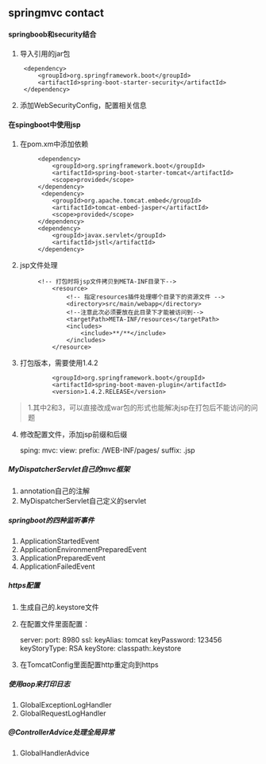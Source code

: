 ## springmvc contact

#### springboob和security结合
1. 导入引用的jar包

		<dependency>
            <groupId>org.springframework.boot</groupId>
            <artifactId>spring-boot-starter-security</artifactId>
        </dependency>

2. 添加WebSecurityConfig，配置相关信息


#### 在spingboot中使用jsp
1. 在pom.xm中添加依赖

			<dependency>
	            <groupId>org.springframework.boot</groupId>
	            <artifactId>spring-boot-starter-tomcat</artifactId>
	            <scope>provided</scope>
	        </dependency>
			 <dependency>
	            <groupId>org.apache.tomcat.embed</groupId>
	            <artifactId>tomcat-embed-jasper</artifactId>
	            <scope>provided</scope>
	        </dependency>
	        <dependency>
	            <groupId>javax.servlet</groupId>
	            <artifactId>jstl</artifactId>
	        </dependency>

2. jsp文件处理

			<!-- 打包时将jsp文件拷贝到META-INF目录下-->  
	            <resource>  
	                <!-- 指定resources插件处理哪个目录下的资源文件 -->  
	                <directory>src/main/webapp</directory>  
	                <!--注意此次必须要放在此目录下才能被访问到-->  
	                <targetPath>META-INF/resources</targetPath>  
	                <includes>  
	                    <include>**/**</include>  
	                </includes>  
	            </resource>  
	            
3. 打包版本，需要使用1.4.2

				<groupId>org.springframework.boot</groupId>
				<artifactId>spring-boot-maven-plugin</artifactId>
				<version>1.4.2.RELEASE</version>	            
	            
> 1.其中2和3，可以直接改成war包的形式也能解决jsp在打包后不能访问的问题
 
4. 修改配置文件，添加jsp前缀和后缀

	sping:
	    mvc:
	       view: 
	          prefix: /WEB-INF/pages/
	          suffix: .jsp
	           
##### MyDispatcherServlet自己的mvc框架
1. annotation自己的注解
2. MyDispatcherServlet自己定义的servlet

##### springboot的四种监听事件
1. ApplicationStartedEvent
2. ApplicationEnvironmentPreparedEvent
3. ApplicationPreparedEvent
4. ApplicationFailedEvent

##### https配置
1. 生成自己的.keystore文件
2. 在配置文件里面配置：

	server:
	    port: 8980
	    ssl: 
	        keyAlias: tomcat
	        keyPassword: 123456
	        keyStoryType: RSA
	        keyStore: classpath:.keystore
	        
3. 在TomcatConfig里面配置http重定向到https

##### 使用aop来打印日志
1. GlobalExceptionLogHandler
2. GlobalRequestLogHandler

##### @ControllerAdvice处理全局异常
1. GlobalHandlerAdvice
